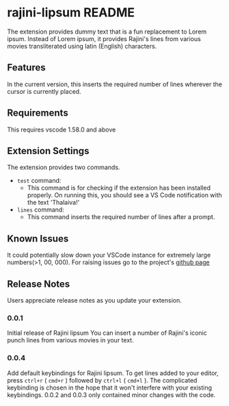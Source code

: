 # rajini-lipsum README

The extension  provides dummy text that is a fun replacement to Lorem ipsum. Instead of Lorem ipsum, it provides Rajini's lines from various movies transliterated using latin (English) characters.

## Features

In the current version, this inserts the required number of lines wherever the cursor is currently placed.

## Requirements

This requires vscode 1.58.0 and above

## Extension Settings

The extension provides two commands. 

* `test` command:
  + This command is for checking if the extension has been installed properly. On running this, you should see a VS Code notification with the text 'Thalaiva!'
* `lines` command:
  + This command inserts the required number of lines after a prompt. 

## Known Issues

It could potentially slow down your VSCode instance for extremely large numbers(>1, 00, 000).
For raising issues go to the project's [github page](https://github.com/aniganesh/rajini-lipsum)

## Release Notes

Users appreciate release notes as you update your extension.

### 0.0.1

Initial release of Rajini lipsum
You can insert a number of Rajini's iconic punch lines from various movies in your text.

### 0.0.4

Add default keybindings for Rajini lipsum. To get lines added to your editor, press `ctrl+r` ( `cmd+r` ) followed by `ctrl+l` ( `cmd+l` ). The complicated keybinding is chosen in the hope that it won't interfere with your existing keybindings. 0.0.2 and 0.0.3 only contained minor changes with the code.
